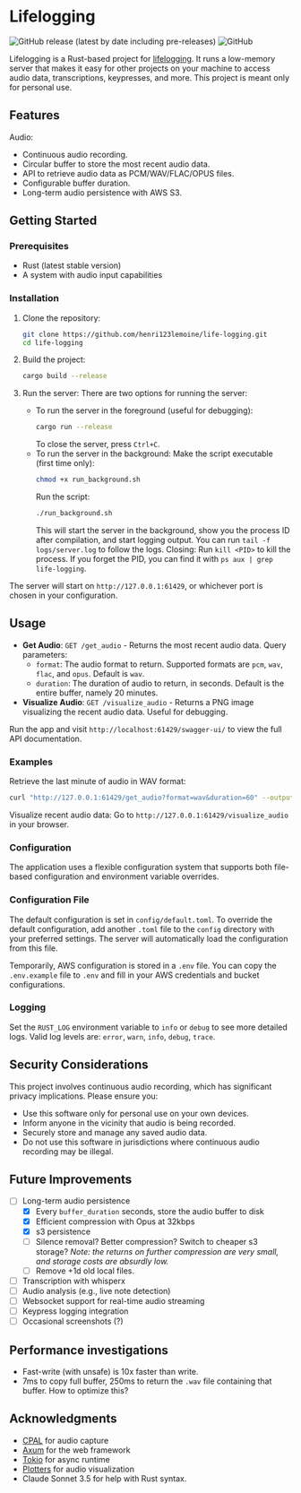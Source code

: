 # Lifelogging

![GitHub release (latest by date including pre-releases)](https://img.shields.io/github/v/release/henri123lemoine/life-logging?include_prereleases)
![GitHub](https://img.shields.io/github/license/henri123lemoine/life-logging)

Lifelogging is a Rust-based project for [lifelogging](https://en.wikipedia.org/wiki/Lifelog). It runs a low-memory server that makes it easy for other projects on your machine to access audio data, transcriptions, keypresses, and more. This project is meant only for personal use.

## Features

Audio:

- Continuous audio recording.
- Circular buffer to store the most recent audio data.
- API to retrieve audio data as PCM/WAV/FLAC/OPUS files.
- Configurable buffer duration.
- Long-term audio persistence with AWS S3.

## Getting Started

### Prerequisites

- Rust (latest stable version)
- A system with audio input capabilities

### Installation

1. Clone the repository:
   ```bash
   git clone https://github.com/henri123lemoine/life-logging.git
   cd life-logging
   ```

2. Build the project:
   ```bash
   cargo build --release
   ```

3. Run the server:
   There are two options for running the server:
   - To run the server in the foreground (useful for debugging):
      ```bash
      cargo run --release
      ```
      To close the server, press `Ctrl+C`.
   - To run the server in the background:
      Make the script executable (first time only):
      ```bash
      chmod +x run_background.sh
      ```
      Run the script:
      ```bash
      ./run_background.sh
      ```
      This will start the server in the background, show you the process ID after compilation, and start logging output. You can run `tail -f logs/server.log` to follow the logs.
      Closing: Run `kill <PID>` to kill the process. If you forget the PID, you can find it with `ps aux | grep life-logging`.

The server will start on `http://127.0.0.1:61429`, or whichever port is chosen in your configuration.

## Usage

- **Get Audio**: `GET /get_audio` - Returns the most recent audio data. Query parameters:
  - `format`: The audio format to return. Supported formats are `pcm`, `wav`, `flac`, and `opus`. Default is `wav`.
  - `duration`: The duration of audio to return, in seconds. Default is the entire buffer, namely 20 minutes.
- **Visualize Audio**: `GET /visualize_audio` - Returns a PNG image visualizing the recent audio data. Useful for debugging.

Run the app and visit `http://localhost:61429/swagger-ui/` to view the full API documentation.

### Examples

Retrieve the last minute of audio in WAV format:
```bash
curl "http://127.0.0.1:61429/get_audio?format=wav&duration=60" --output recent_audio.wav
```

Visualize recent audio data: Go to `http://127.0.0.1:61429/visualize_audio` in your browser.

### Configuration

The application uses a flexible configuration system that supports both file-based configuration and environment variable overrides.

### Configuration File

The default configuration is set in `config/default.toml`. To override the default configuration, add another `.toml` file to the `config` directory with your preferred settings. The server will automatically load the configuration from this file.

Temporarily, AWS configuration is stored in a `.env` file. You can copy the `.env.example` file to `.env` and fill in your AWS credentials and bucket configurations.

### Logging

Set the `RUST_LOG` environment variable to `info` or `debug` to see more detailed logs. Valid log levels are: `error`, `warn`, `info`, `debug`, `trace`.

## Security Considerations

This project involves continuous audio recording, which has significant privacy implications. Please ensure you:

- Use this software only for personal use on your own devices.
- Inform anyone in the vicinity that audio is being recorded.
- Securely store and manage any saved audio data.
- Do not use this software in jurisdictions where continuous audio recording may be illegal.

## Future Improvements

- [ ] Long-term audio persistence
  - [x] Every `buffer_duration` seconds, store the audio buffer to disk
  - [x] Efficient compression with Opus at 32kbps
  - [x] s3 persistence
  - [ ] Silence removal? Better compression? Switch to cheaper s3 storage?
        *Note: the returns on further compression are very small, and storage costs are absurdly low.*
  - [ ] Remove +1d old local files.
- [ ] Transcription with whisperx
- [ ] Audio analysis (e.g., live note detection)
- [ ] Websocket support for real-time audio streaming
- [ ] Keypress logging integration
- [ ] Occasional screenshots (?)

## Performance investigations

- Fast-write (with unsafe) is 10x faster than write.
- 7ms to copy full buffer, 250ms to return the `.wav` file containing that buffer. How to optimize this?

## Acknowledgments

- [CPAL](https://github.com/RustAudio/cpal) for audio capture
- [Axum](https://github.com/tokio-rs/axum) for the web framework
- [Tokio](https://github.com/tokio-rs/tokio) for async runtime
- [Plotters](https://github.com/plotters-rs/plotters) for audio visualization
- Claude Sonnet 3.5 for help with Rust syntax.
